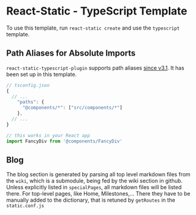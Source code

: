 # React-Static - TypeScript Template

To use this template, run `react-static create` and use the `typescript` template.

## Path Aliases for Absolute Imports

`react-static-typescript-plugin` supports path aliases [since v3.1](https://github.com/react-static/react-static/pull/963#issuecomment-455596728). It has been set up in this template.

```js
// tsconfig.json
{
  // ...
    "paths": {
      "@components/*": ["src/components/*"]
    },
  // ...
}

// this works in your React app
import FancyDiv from '@components/FancyDiv'
```

## Blog

The blog section is generated by parsing all top level markdown files from the `wiki`, which is a submodule, being fed by the wiki
section in github. Unless explicitly listed in `specialPages`, all markdown files will be listed there. For top-level pages, 
like Home, Milestones,...
There they have to be manually added to the dictionary, that is retuned by `getRoutes` in the `static.conf.js`
